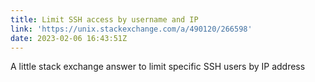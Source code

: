 ```yaml
---
title: Limit SSH access by username and IP
link: 'https://unix.stackexchange.com/a/490120/266598'
date: 2023-02-06 16:43:51Z
---
```


A little stack exchange answer to limit specific SSH users by IP address
